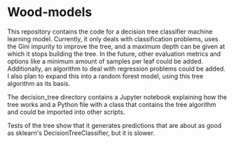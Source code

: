 # Wood-models

This repository contains the code for a decision tree classifier machine learning model. 
Currently, it only deals with classification problems, uses the Gini impurity to improve the tree, and a maximum depth can be given at which it stops building the tree.
In the future, other evaluation metrics and options like a minimum amount of samples per leaf could be added.
Additionally, an algorithm to deal with regression problems could be added.
I also plan to expand this into a random forest model, using this tree algorithm as its basis.

The decision_tree directory contains a Jupyter notebook explaining how the tree works and a Python file with a class that contains the tree algorithm and could be imported into other scripts.

Tests of the tree show that it generates predictions that are about as good as sklearn's DecisionTreeClassifier, but it is slower.
